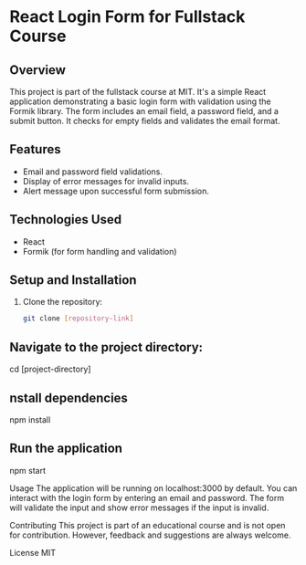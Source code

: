 # React Login Form for Fullstack Course

## Overview
This project is part of the fullstack course at MIT. It's a simple React application demonstrating a basic login form with validation using the Formik library. The form includes an email field, a password field, and a submit button. It checks for empty fields and validates the email format.

## Features
- Email and password field validations.
- Display of error messages for invalid inputs.
- Alert message upon successful form submission.

## Technologies Used
- React
- Formik (for form handling and validation)

## Setup and Installation
1. Clone the repository:
   ```bash
   git clone [repository-link]

## Navigate to the project directory:
cd [project-directory]

## nstall dependencies
npm install

## Run the application
npm start


Usage
The application will be running on localhost:3000 by default. You can interact with the login form by entering an email and password. The form will validate the input and show error messages if the input is invalid.

Contributing
This project is part of an educational course and is not open for contribution. However, feedback and suggestions are always welcome.

License
MIT

